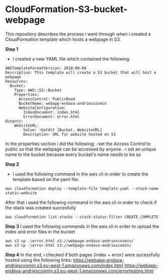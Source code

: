 # CloudFormation-S3-bucket-webpage
This repository describes the process i went through when i created a CloudFormation template which hosts a webpage in S3.

**Step 1**
- I created a new YAML file which contained the following:

```
AWSTemplateFormatVersion: 2010-09-09
Description: This template will create a S3 bucket that will host a webpage
Resources:
  Bucket:
    Type: AWS::S3::Bucket
    Properties:
      AccessControl: PublicRead
      BucketName: webapp-endava-andriescosmin
      WebsiteConfiguration:
        IndexDocument: index.html
        ErrorDocument: error.html
Outputs:
    WebsiteURL:
        Value: !GetAtt [Bucket, WebsiteURL]
        Description: URL for website hosted on S3
```
In the properties section i did the following:
-set the Access Control to public so that the webpage can be accessed by anyone.
-i set an unique name to the bucket because every bucket's name needs to be so

**Step 2**
- I used the following command in the aws cli in order to create the template based on the yaml file:

```
aws cloudformation deploy --template-file template.yaml --stack-name static-website
```

After that i used the following command in the aws cli in order to check if the stack was created succesfully

```
aws cloudformation list-stacks --stack-status-filter CREATE_COMPLETE
```

**Step 3**
I used the following commands in the aws cli in order to upload the index and error files in the bucket

```
aws s3 cp .\error.html s3://webpage-endava-andriescosmin/
aws s3 cp .\error.html s3://webpage-endava-andriescomin/
```

**Step 4**
In the end, i checked if both pages (index + error) were sucessfully hosted using the following links:
https://webapp-endava-andriescosmin.s3.eu-west-1.amazonaws.com/index.html
https://webapp-endava-andriescosmin.s3.eu-west-1.amazonaws.com/errortesting.html
